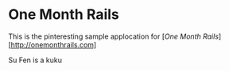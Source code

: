 # One Month Rails

This is the pinteresting sample applocation for [*One Month Rails*][http://onemonthrails.com]

Su Fen is a kuku